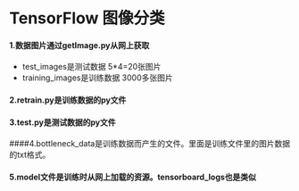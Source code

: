 # TensorFlow 图像分类

#### 1.数据图片通过getImage.py从网上获取
* test_images是测试数据  5*4=20张图片
* training_images是训练数据 3000多张图片

#### 2.retrain.py是训练数据的py文件
#### 3.test.py是测试数据的py文件
####4.bottleneck_data是训练数据而产生的文件。里面是训练文件里的图片数据的txt格式。
#### 5.model文件是训练时从网上加载的资源。tensorboard_logs也是类似

